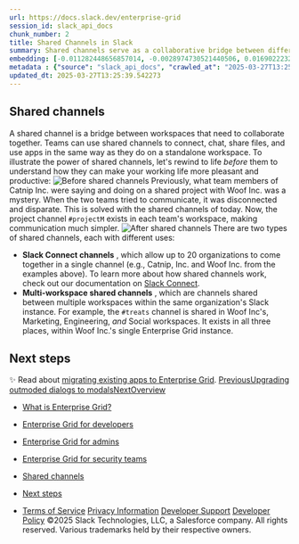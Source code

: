 ```yaml
---
url: https://docs.slack.dev/enterprise-grid
session_id: slack_api_docs
chunk_number: 2
title: Shared Channels in Slack
summary: Shared channels serve as a collaborative bridge between different workspaces, allowing teams to connect, chat, share files, and utilize apps seamlessly. They enhance communication and productivity by resolving previous disconnects in inter-team collaboration.
embedding: [-0.011282448656857014, -0.0028974730521440506, 0.016902223229408264, 0.025038743391633034, 0.02894255705177784, -0.003263902384787798, -0.03489122539758682, 0.031173307448625565, -0.025067342445254326, 0.003624969394877553, 0.019833659753203392, -0.012347775511443615, -0.029743338003754616, 0.01118950080126524, 0.021192127838730812, 0.03574920445680618, -0.011890185996890068, -0.02593962289392948, -0.020176852121949196, 0.04061109572649002, 0.02183561399579048, 0.04736054688692093, 0.01143974531441927, 0.089230015873909, -0.05731312558054924, -0.021192127838730812, -0.04106868803501129, 0.05785651504993439, -0.0024613328278064728, -0.006045190617442131, 0.038208749145269394, -0.016516132280230522, -0.0019054326694458723, 0.012891163118183613, 0.03243167698383331, 0.015000366605818272, -0.01813199743628502, 0.04104008898139, 0.017760204151272774, 0.025710828602313995, -0.03125910460948944, 0.0012744591804221272, 0.00662075262516737, 0.040696896612644196, -0.007578831631690264, -0.02104913257062435, -0.030572719871997833, 0.004772518761456013, 0.014371179975569248, 0.008987350389361382, -0.038494743406772614, -0.01548655517399311, 0.011747188866138458, 0.002606116933748126, -0.053938400000333786, -0.00396101176738739, -0.0102600222453475, -0.024109262973070145, -0.03918112814426422, -0.025739427655935287, 0.018003299832344055, 0.0005094261723570526, 0.03157369792461395, 0.011718589812517166, -0.021063432097434998, 0.00651350524276495, -0.05039208009839058, -0.00922329444438219, 0.02519604004919529, 0.0035641957074403763, 0.034633830189704895, 0.028599364683032036, -0.03540601208806038, -0.010667562484741211, 0.012161879800260067, -0.02469555102288723, -0.045272793620824814, 0.03503422066569328, -0.0002913560310844332, -0.008443961851298809, 0.002691915025934577, 0.015944145619869232, -0.02937154658138752, -0.01677352748811245, -0.05159325152635574, 0.002289736643433571, -0.03703617677092552, -0.038523342460393906, -0.028527865186333656, 0.02776998281478882, -0.01359899714589119, -0.015886947512626648, -0.0492481030523777, -0.006667226552963257, 0.023994866758584976, -0.018389390781521797, -0.0005527720786631107, 0.006109538953751326, -0.010302920825779438, 0.04129748046398163, 0.06572134047746658, -0.017831703647971153, -0.09472109377384186, -0.04793253540992737, 0.00620963703840971, -0.02751258760690689, 0.027140796184539795, -0.0011931296903640032, 0.02855646423995495, -0.0556829608976841, -0.14402639865875244, -0.0032263656612485647, 0.04879051446914673, -0.014178134500980377, -0.012655218131840229, -0.03743656724691391, -0.01670202799141407, -0.019690662622451782, 0.06057345122098923, -0.014385480433702469, -0.042841847985982895, 0.0050620874390006065, 0.006828098092228174, -0.009537887759506702, 0.028313370421528816, -0.04381422698497772, -0.018031898885965347, -0.014335431158542633, -0.04178367182612419, -0.03652138635516167, 0.039638716727495193, 0.004443626385182142, 0.04967709630727768, -0.03683597967028618, -0.059086285531520844, 0.01581544801592827, -0.052479833364486694, 0.02104913257062435, -0.020176852121949196, -0.009630835615098476, 0.00043703403207473457, -0.05605475232005119, 0.05056367442011833, -0.02402346581220627, -0.05116426199674606, -0.018861280754208565, 0.009773832745850086, 0.004754644352942705, -0.0628041997551918, -0.013205756433308125, -0.031001711264252663, 0.0008852396858856082, -0.030572719871997833, 0.0006265048286877573, -0.02498154528439045, -0.01766010746359825, 0.04953409731388092, 0.07698948681354523, 0.014228183776140213, -0.03955291956663132, 0.0033675751183182, 0.012934062629938126, -0.04690295830368996, 0.0030833689961582422, -0.02126362733542919, -0.0013924315571784973, 0.008694206364452839, -0.018117697909474373, -0.0906599834561348, -0.0050871120765805244, -0.05084966868162155, -0.04043950140476227, -0.01386354211717844, 0.03918112814426422, 0.014757271856069565, -0.014592825435101986, -0.036635786294937134, -0.04367122799158096, -0.03151649981737137, 0.0015970957465469837, -0.02844206802546978, 0.00915179681032896, -0.04624517261981964, -0.08196577429771423, -0.06835248321294785, 0.024738449603319168, -0.03589220345020294, -0.010696162469685078, -0.0178460031747818, -0.007149841170758009, -0.04252725467085838, 0.02722659520804882, 0.025539232417941093, 0.01567245088517666, 0.009659435600042343, -0.006356208585202694, 0.00010708004265325144, 0.011732889339327812, 0.0051550352945923805, -0.04984869062900543, 0.00734288664534688, 0.020148251205682755, 0.05002028867602348, -0.024380957707762718, -0.001506828935816884, -0.006223936565220356, -0.004894066136330366, 0.03257467597723007, -0.036063797771930695, -0.015801148489117622, 0.058256905525922775, -0.030343925580382347, 0.016530431807041168, 0.017259716987609863, -0.041268881410360336, -0.0628041997551918, -0.0331752635538578, 0.040096309036016464, -0.02245050109922886, 0.03025812655687332, -0.035949401557445526, 0.05559716373682022, -0.01527206040918827, -0.007628880441188812, 0.016673428937792778, 0.036635786294937134, 0.017974700778722763, -0.06234661489725113, 0.08230897039175034, 0.020777437835931778, 0.0192759707570076, 0.021363724023103714, -0.002999358344823122, -0.0674372985959053, -0.0013218268286436796, -0.03646418824791908, 0.020262649282813072, -0.01677352748811245, 0.025882424786686897, 0.026425812393426895, 0.0028313370421528816, 0.02505304291844368, 0.006899596657603979, 0.003415836486965418, 0.03543461114168167, 0.002066303975880146, -0.0030422573909163475, -0.06738010048866272, 0.014800170436501503, 0.055368367582559586, 0.038380347192287445, 0.06354779005050659, 0.011489794589579105, -0.0062668356113135815, 0.03243167698383331, -0.06926766037940979, -0.012962661683559418, -0.009194695390760899, 0.030057931318879128, -0.031316302716732025, -0.00938774086534977, -0.02997213415801525, -0.054796382784843445, -0.02655450999736786, -0.04896211251616478, 0.01634453609585762, 0.021106330677866936, 0.03935272619128227, 0.0006466137710958719, -0.003480185056105256, 0.00867275707423687, 0.0034319236874580383, 0.05187924578785896, -0.004901215899735689, -0.04129748046398163, -0.037951357662677765, -0.016530431807041168, -0.01011702511459589, 0.022393301129341125, -0.027569787576794624, -0.013034160248935223, -0.021964311599731445, 0.02240760251879692, -0.005501802545040846, -0.010460217483341694, 0.0199909545481205, 0.008894402533769608, 0.014070887118577957, 0.023651674389839172, -0.017145318910479546, -0.006506355479359627, 0.06394817680120468, -0.01359899714589119, 6.641531945206225e-05, -0.008122219704091549, 0.03328965976834297, 0.05585455894470215, 0.0043471031822264194, 0.011632791720330715, -0.003169167088344693, 0.02968613989651203, -0.009108897298574448, -0.011682840064167976, -0.015529454685747623, 0.031173307448625565, 0.033032264560461044, 0.006284710019826889, -0.027598386630415916, 0.04956269636750221, -0.06881006807088852, -0.003460522973909974, 0.0024059214629232883, -0.01777450554072857, -0.038666341453790665, -0.034347835928201675, -0.0116899898275733, 0.03775116056203842, 0.005097836721688509, 0.024438155815005302, -0.004536574240773916, -0.0023058236110955477, 0.005566151347011328, 0.004783243406563997, -0.061431434005498886, 0.02176411636173725, -0.04172647371888161, 0.022393301129341125, -0.03311806172132492, -0.014428379014134407, -0.03451943397521973, 0.037350770086050034, -0.07195600122213364, -0.00845826230943203, 0.0283705685287714, 0.0035427461843937635, -0.07264238595962524, -0.004089708905667067, 0.0033979618456214666, -0.0020949034951627254, 0.01930456981062889, -0.00523725850507617, -0.05022048205137253, -0.06589293479919434, -0.010653262957930565, 0.028070276603102684, 0.047589343041181564, -0.00042429837048985064, -0.017545709386467934, -0.014156685210764408, 0.04235565662384033, -0.02994353324174881, -0.015200561843812466, -0.046159371733665466, -0.02066303975880146, -0.0031101808417588472, -0.012333475984632969, 0.025024443864822388, -0.04146907851099968, 0.01705951988697052, 0.029914934188127518, -0.05548276752233505, -0.014535626396536827, -6.568916433025151e-05, -0.0023254856932908297, 0.010052676312625408, 0.011296749114990234, -0.015872646123170853, -0.009595086798071861, 0.014771571382880211, 0.009073148481547832, 0.03943852335214615, 0.01361329760402441, 0.011039354838430882, -0.027612686157226562, -0.05548276752233505, 0.011382547207176685, -0.0040754093788564205, 0.048447322100400925, -0.02576802670955658, 0.026969200000166893, 0.03683597967028618, 0.0020359172485768795, -0.025639329105615616, -0.013963639736175537, -0.023966267704963684, 0.021849913522601128, -0.016301637515425682, 0.01131104864180088, -0.028885357081890106, 0.015929846093058586, 0.0063204593025147915, 0.0005049575120210648, -0.012934062629938126, -0.011146602220833302, 0.009709483943879604, -0.004847592208534479, 0.02290808968245983, -0.012640918605029583, 0.06411977112293243, -0.017545709386467934, 0.06257540732622147, -0.033489856868982315, -0.04464360699057579, -0.008737105876207352, -0.008808604441583157, -0.0506780743598938, 0.006445581559091806, -0.008100769482553005, -0.004454351030290127, -0.012161879800260067, -0.003204916138201952, 0.008036421611905098, 0.01363474689424038, 0.003237090539187193, 0.03386164829134941, -0.03228868171572685, -0.022793693467974663, 0.02087753638625145, 0.005230108741670847, 0.05110706388950348, 0.023751771077513695, -0.0760171115398407, 0.024809949100017548, -0.007264238316565752, -0.024895746260881424, 0.033461254090070724, 0.033918846398591995, -0.0233799796551466, -0.023294182494282722, -0.07973502576351166, -0.043985821306705475, 0.008744255639612675, 0.05656954273581505, 0.0012592657003551722, 0.0012628406984731555, -0.018003299832344055, 0.006027315743267536, 0.0037536665331572294, 0.023008188232779503, 0.021692616865038872, -0.0171310193836689, -0.012626619078218937, -0.004954839590936899, -0.04043950140476227, -0.025138840079307556, 0.02722659520804882, -0.028399167582392693, -0.01022427249699831, -0.030343925580382347, 0.01296981144696474, -0.03171669319272041, -0.015243461355566978, 0.024895746260881424, 0.031487900763750076, -0.0610310435295105, -0.009123196825385094, 0.004772518761456013, 0.012154730036854744, 0.03080151416361332, 0.0071212416514754295, 0.009573637507855892, 0.022278904914855957, -0.010689012706279755, 0.05268002673983574, 0.024180762469768524, -0.00845826230943203, -0.007071192841976881, -0.019847959280014038, 0.01830359362065792, 0.005637649446725845, 0.03337545692920685, 0.007993522100150585, 0.015958445146679878, -0.0024434581864625216, -0.03715057298541069, -0.004990588873624802, -0.025081641972064972, -0.025324737653136253, 0.04770373925566673, -0.02162111923098564, 0.03083011507987976, 0.02858506515622139, -0.06509215384721756, 0.030744316056370735, 0.04287044703960419, 0.0026150543708354235, -0.008958750404417515, -0.017931800335645676, 0.020434245467185974, 0.02501014433801174, -0.03051552176475525, 0.0235515758395195, 0.01934747025370598, -0.017674406990408897, -0.03660718724131584, -0.02648301050066948, -0.019247371703386307, -0.03572060540318489, -0.0033532753586769104, -0.0018929203506559134, 0.009080298244953156, -0.04329943656921387, -0.02162111923098564, 0.036492787301540375, 0.0385519415140152, 0.0038787887897342443, -0.02744108997285366, -0.024137863889336586, -0.014213884249329567, 0.01482877042144537, -0.04192666709423065, 0.0109750060364604, 0.008994500152766705, 0.03609239682555199, -0.002373747294768691, 0.0019376069540157914, -0.0201625507324934, 0.03483402356505394, -0.005916493479162455, -0.0171310193836689, -0.0036035198718309402, 0.022421902045607567, -0.021792715415358543, -0.00279737520031631, 0.011897335760295391, 0.036492787301540375, -0.04335663467645645, -0.05513957515358925, -0.03243167698383331, -0.007800476625561714, 0.003868063911795616, -0.040410902351140976, 0.012762466445565224, -0.014013688080012798, -0.020562943071126938, 0.0022146631963551044, -0.008601258508861065, -0.006745874881744385, -0.018117697909474373, 0.02180701494216919, 0.009380591101944447, 0.020048154518008232, 0.0356920063495636, 0.04287044703960419, -0.019476165995001793, -0.02894255705177784, -0.0025185314007103443, 0.0029171351343393326, 0.015929846093058586, 0.022536298260092735, 0.016530431807041168, -0.030200928449630737, 0.041983865201473236, -0.024824248626828194, 0.015929846093058586, 0.014364030212163925, -0.02579662576317787, -0.018861280754208565, 0.026525910943746567, 0.017288316041231155, -0.033632852137088776, -0.01698802225291729, 0.0009160733898170292, 0.000397039606468752, 0.007471583783626556, 0.03683597967028618, -0.014149535447359085, -0.001204748172312975, -0.016373135149478912, -0.0059879920445382595, 0.017545709386467934, -0.01684502512216568, -0.004418601747602224, 0.024681251496076584, 0.0321170873939991, 0.0028778109699487686, -0.035205818712711334, -0.00950928870588541, -0.035777803510427475, -0.01118950080126524, -0.02073453925549984, -0.046445365995168686, 0.013448851183056831, 0.01894707791507244, -0.038094352930784225, -0.013756293803453445, -0.028570763766765594, -0.029628941789269447, 0.02126362733542919, 0.008944450877606869, 0.009180395863950253, 0.014928868040442467, 0.011825837194919586, 0.015572353266179562, 0.004872616846114397, -0.00595939252525568, 0.0059879920445382595, 0.0069353459402918816, 0.010360119864344597, -0.013184307143092155, 0.009945428930222988, -0.0185609869658947, -0.03483402356505394, -0.04584478214383125, -0.02290808968245983, -0.0028795984108000994, -0.0367501825094223, -0.02412356436252594, -0.005469628144055605, -0.004007485695183277, 0.008994500152766705, -0.011754338629543781, -0.009015949442982674, -0.05831410363316536, 0.00831526517868042, 0.008887252770364285, -0.016001343727111816, 0.036235395818948746, 0.04375702515244484, 0.010803409852087498, -0.05616915225982666, -0.008665607310831547, 0.010302920825779438, -0.0013495325110852718, 0.017974700778722763, 0.03314666450023651, 0.007578831631690264, -0.03800855576992035, 0.012404974550008774, -0.0360351987183094, 0.014599975198507309, -0.02166401781141758, 0.032603275030851364, -0.008258066140115261, -0.04718894883990288, -0.011840136721730232, 0.010531716048717499, 0.037350770086050034, 0.037665363401174545, -0.010824859142303467, 0.038666341453790665, 7.702836592216045e-05, 0.009602236561477184, -0.017331214621663094, 0.02402346581220627, -0.014321131631731987, 0.004883341491222382, -0.005752047058194876, 0.009194695390760899, 0.00867275707423687, 0.008622707799077034, -0.008208017796278, 0.04407161846756935, -0.011260999366641045, 0.028699461370706558, -0.046016376465559006, -0.015500855632126331, 0.00471174530684948, -0.007843375205993652, 0.024952944368124008, -0.034776825457811356, 0.029285749420523643, 0.002157464623451233, -0.002702639903873205, -0.020219750702381134, -0.0017803104128688574, -0.0005451753968372941, 0.01863248646259308, -0.0032603275030851364, -0.006145288236439228, -0.011482644826173782, 0.036635786294937134, 0.05702713131904602, 0.013820642605423927, 0.009923979640007019, -0.016258738934993744, -0.0037322170101106167, -0.03083011507987976, 0.05885748937726021, 0.04164067283272743, -0.004861891735345125, 0.03692178055644035, -0.04378562793135643, 0.022679295390844345, 0.025810925289988518, -0.03572060540318489, 0.011697139590978622, 0.0442432165145874, 0.03340405598282814, -0.008872952312231064, 0.026025421917438507, -0.03466242924332619, 0.012941212393343449, -0.021635418757796288, -0.026926301419734955, -0.014957467094063759, 0.02376607060432434, 0.017073819413781166, 0.0074858833104372025, -0.09843900799751282, 0.007686079014092684, 0.005312331952154636, -0.024795647710561752, 0.008401063270866871, 0.0006251642480492592, -0.03703617677092552, -0.029743338003754616, 0.0006130988476797938, 0.04072549566626549, -0.03943852335214615, -0.01920447312295437, -0.02655450999736786, -0.023937666788697243, 0.0017168555641546845, 0.038523342460393906, -0.0028581488877534866, -0.019218772649765015, -0.019576264545321465, -0.005787796340882778, 0.013313003815710545, 0.00890155229717493, -0.032603275030851364, -0.048447322100400925, -0.008486861363053322, -0.009266193956136703, -0.008372464217245579, -0.0024523953907191753, 0.016501832753419876, -0.025968221947550774, -0.0012422848958522081, -0.0015005728928372264, 0.01751711033284664, 0.025467732921242714, -0.01748851127922535, -0.024209361523389816, 0.035205818712711334, -0.017574308440089226, 0.036635786294937134, -0.02483854815363884, -0.020191151648759842, -0.020577242597937584, 0.01698802225291729, 0.006581428460776806, 0.03108750842511654, 0.029485944658517838, -0.028742359951138496, -0.008987350389361382, 0.009709483943879604, -0.03715057298541069, 0.02402346581220627, 0.014585675671696663, 0.0134703004732728, -0.03400464355945587, 0.010145624168217182, 0.0018732583848759532, 0.002395196817815304, -0.040382303297519684, -0.024995844811201096, 0.04555878788232803, 0.03065851889550686, 0.0034354985691607, 0.059257883578538895, -0.025496333837509155, 0.024209361523389816, 0.007929173298180103, -0.019547665491700172, 0.006742300000041723, -0.03600659966468811, -0.018046198412775993, 0.0049155158922076225, -0.015786848962306976, 0.009309092536568642, -0.02402346581220627, -0.01033151987940073, 0.010152773931622505, -0.037493765354156494, -0.06063065305352211, -0.01977645978331566, -0.0049619898200035095, -0.034748226404190063, -0.02202150970697403, -0.019676363095641136, -0.005516102537512779, -0.0073857856914401054, 0.008994500152766705, -0.048161327838897705, 0.004382852464914322, -0.029886335134506226, -0.05814250558614731, -0.013956489972770214, -0.06938205659389496, -0.011339647695422173, 0.021849913522601128, -0.00827951543033123, -0.02601112239062786, -0.008637008257210255, 0.015357858501374722, -0.1345314085483551, -0.0036088821943849325, 0.01181153766810894, -0.017960401251912117, 0.00023661504383198917, 0.016144340857863426, 0.030315326526761055, 0.013434551656246185, 0.041526276618242264, -0.0037608162965625525, 0.018317893147468567, -0.02297958917915821, 0.00279737520031631, 0.007943473756313324, 0.0008128475747071207, 0.0006694038747809827, 0.01906147599220276, 0.04392862319946289, 0.004418601747602224, 0.008200868032872677, -0.01973356120288372, -0.01694512367248535, 0.0010510266292840242, 0.02968613989651203, -0.010874908417463303, -0.039524320513010025, -0.002682977821677923, -0.0171310193836689, 0.03143070265650749, -0.014385480433702469, 0.00313163036480546, 0.07550232112407684, 0.0039896112866699696, -0.005977266933768988, -0.01554375421255827, 0.0008803241653367877, -0.014013688080012798, 0.013670495711266994, 0.03134490177035332, -0.03400464355945587, -0.016258738934993744, -0.011682840064167976, 0.013906440697610378, -0.005315906833857298, -0.0053516561165452, 0.003993186168372631, -0.022393301129341125, 0.0005170228541828692, -0.013198606669902802, 0.05342361330986023, 0.001723111723549664, 0.0039038131944835186, 0.016244439408183098, 0.010252871550619602, 0.00938774086534977, -0.005469628144055605, -0.03526301681995392, 0.004382852464914322, 0.02619701810181141, 0.02686910331249237, 0.0378369577229023, 0.02104913257062435, 0.013212906196713448, -0.0015220224158838391, -0.016187239438295364, 0.02369457297027111, 0.0033121637534350157, -0.02094903402030468, -0.0016042456263676286, 0.01934747025370598, 0.031001711264252663, 0.03268907219171524, -0.002598967170342803, -0.003764391178265214, 0.017316915094852448, 0.019862258806824684, 0.017173917964100838, -0.024881446734070778, 0.01102505438029766, -0.01920447312295437, 0.0049691395834088326, -0.003474822733551264, 0.02579662576317787, 0.03832314908504486, -0.0019501191563904285, -0.017045220360159874, -0.01705951988697052, -0.005441029090434313, 0.030572719871997833, -0.01848948933184147, 0.05399559810757637, -0.0007261557038873434, -0.012455022893846035, -0.002380897058174014, 0.01934747025370598, 0.019047176465392113, 0.008830053731799126, -0.013713395223021507, 0.0025006569921970367, -0.008937301114201546, 0.04121168330311775, 0.014263932593166828, 0.008250916376709938, 0.0007922917720861733, -0.01663053035736084, 0.013706245459616184, 0.02059154212474823, -0.016830725595355034, -0.018689684569835663, -0.012955511920154095, 0.010431618429720402, 0.006291860248893499, 0.018174896016716957, 0.025753727182745934, -0.02887105755507946, -0.004011060576885939, -0.012726716697216034, 0.00026588470791466534, -0.012891163118183613, -0.00759313115850091, 0.015901247039437294, -0.019504766911268234, -0.025653628632426262, 0.0040754093788564205, 0.006838822737336159, -0.0019894433207809925, 0.022750794887542725, -0.006502780597656965, -0.008029271848499775, 0.005033487919718027, 0.012240528129041195, 0.03723637014627457, -0.020362747833132744, 0.032746270298957825, -0.018618185073137283, 0.014757271856069565, 0.015429357066750526, 0.01227627694606781, -0.021292226389050484, 0.03243167698383331, -0.003592794993892312, -0.009745233692228794, -0.009101747535169125, 0.008250916376709938, 0.017431313171982765, -0.008243766613304615, -0.051364459097385406, 0.022293204441666603, -0.01705951988697052, 0.004611647222191095, 0.04244145750999451, 0.03128770366311073, -0.0226649958640337, 0.03437643498182297, -0.004772518761456013, 0.06869567185640335, -0.039381325244903564, -0.03757956251502037, -0.005398130044341087, -0.012662368826568127, -0.025567831471562386, 0.0510212667286396, 0.005952242761850357, -0.03629259392619133, -0.007650329731404781, 0.0062739853747189045, -0.0428132489323616, 0.01548655517399311, 0.003521296661347151, 0.006906746421009302, -0.011446895077824593, 7.412374543491751e-05, 0.006202487275004387, 0.019461866468191147, 0.017974700778722763, 0.030629917979240417, 0.011504094116389751, -0.018174896016716957, 0.02205010876059532, 0.028070276603102684, -0.006256110966205597, 0.0269406009465456, -0.0029242848977446556, 0.016087142750620842, 0.05050647631287575, -0.024352358654141426, -0.009023099206387997, -0.007986372336745262, 0.005548276472836733, -0.01880408264696598, 0.025596430525183678, 0.03489122539758682, -0.0052086589857935905, 0.029457345604896545, -0.02751258760690689, -0.01813199743628502, 0.005827120505273342, -0.008079320192337036, -0.0027187271043658257, 0.01866108551621437, 0.023608775809407234, 0.013355903327465057, 0.02319408394396305, -0.01111800316721201, 0.002447033068165183, 0.019690662622451782, -0.05499657616019249, 0.05122146010398865, 0.0283705685287714, 0.006545679643750191, 0.005644799675792456, 0.016401736065745354, -0.011861586011946201, 0.0016945123206824064, -0.019147275015711784, 0.01554375421255827, -0.016887923702597618, -0.02440955676138401, 0.01382779236882925, -0.03769396245479584, 0.0037214921321719885, -0.05002028867602348, -0.02758408710360527, -0.018117697909474373, -0.00512286089360714, 0.005455328617244959, -0.054052796214818954, -0.014900268986821175, -0.045015398412942886, -0.0025703678838908672, -0.0031655922066420317, 0.018189195543527603, 0.006660076789557934, -0.018975678831338882, -0.010989305563271046, -0.015829747542738914, -0.009301942773163319, 0.0005357912159524858, 0.006288285367190838, 0.03125910460948944, -0.0003974864666815847, 0.028642263263463974, -0.023851869627833366, -0.021149229258298874, -0.032889269292354584, -0.014213884249329567, 0.03254607692360878, -0.0016382073517888784, -0.007821925915777683, -0.01684502512216568, 0.008429662324488163, 0.03311806172132492, -0.004722469951957464, -0.00476536899805069, -0.011368246749043465, 0.006592153571546078, 0.025753727182745934, 0.010538865812122822, 0.017245415598154068, -0.0014916355721652508, 0.014149535447359085, 0.038523342460393906, -0.01011702511459589, 0.004768943879753351, -0.009394890628755093, 0.025467732921242714, 0.0009875717805698514, -0.011597041971981525, 0.023008188232779503, 0.007614580448716879, -0.01951906643807888, 0.031001711264252663, 0.01206178218126297, 0.03863774240016937, -0.009108897298574448, -0.02376607060432434, -0.015529454685747623, -0.004218406043946743, -0.006856697611510754, -0.015229160897433758, 0.0018446589820086956, 0.005880744196474552, -0.02390906773507595, 0.013105658814311028, -0.006888872012495995, -0.015386457554996014, 0.015572353266179562, -0.016230139881372452, 0.015429357066750526, -0.017259716987609863, 0.016416035592556, 0.009309092536568642, -0.02562502957880497, 0.0054267290979623795, 0.01024572178721428, -0.007857675664126873, -0.014564226381480694, -0.00427203020080924, 0.005104986485093832, -0.028856758028268814, 0.016115741804242134, 0.0017070245230570436, 0.014700072817504406, -0.031602296978235245, -0.006610027980059385, -0.0018893454689532518, -0.013548948802053928, -0.04618797451257706, 0.015429357066750526, 0.011067953892052174, -0.017045220360159874, -0.02536763623356819, 0.016744928434491158, 0.006059490144252777, -0.009144647046923637, 0.0003637481713667512, -0.001305739744566381, -0.023637374863028526, -0.014399779960513115, 0.015429357066750526, -0.004904790781438351, 0.004429326392710209, 0.023751771077513695, 0.034919824451208115, -0.0060952394269406796, 0.004311353899538517, 0.008250916376709938, 0.012018882669508457, -0.008837203495204449, -0.022636396810412407, -0.021077731624245644, -0.025081641972064972, -0.013999388553202152, 0.01813199743628502, -0.057684917002916336, 0.00471174530684948, -0.026497310027480125, -0.008615558035671711, 0.027669884264469147, -0.019390368834137917, 0.007829075679183006, 0.004722469951957464, -0.011232400313019753, 0.007585981395095587, 0.01715961843729019, -0.02305108681321144, 0.0005710935220122337, -0.005344506353139877, -0.015886947512626648, 0.012312025763094425, 0.09603666514158249, 0.00734288664534688, 0.001467504887841642, 0.014843069948256016, 0.03646418824791908, 0.02126362733542919, -0.018432289361953735, 0.03660718724131584, 0.008515460416674614, -0.03094451129436493, -0.03755096346139908, -0.0017785229720175266, 0.015200561843812466, -0.01091780699789524, 0.007914873771369457, -0.001710599404759705, -0.025896724313497543, 0.004239855799823999, 0.018789781257510185, -0.014364030212163925, 0.024795647710561752, 0.025081641972064972, -0.02080603688955307, 0.019847959280014038, 0.0028921107295900583, -0.0071140918880701065, 0.02997213415801525, -0.015515155158936977, 0.025467732921242714, 0.018460890278220177, -0.014800170436501503, -0.008515460416674614, 0.03294646739959717, 0.002961821621283889, -0.023365680128335953, -0.009301942773163319, -0.007621730677783489, -0.023580174893140793, 0.033918846398591995, -0.008508310653269291, -0.007371486164629459, -0.03600659966468811, 0.008858652785420418, -0.028842458501458168, -0.01033151987940073, -0.00523725850507617, 0.012733866460621357, -0.04444340988993645, -0.019361769780516624, -0.030744316056370735, -0.02712649665772915, 0.030315326526761055, 0.015171962790191174, -0.020248349756002426, -0.02183561399579048, -0.020705940201878548, 0.03983891382813454, 0.02137802541255951, 0.017245415598154068, -0.0034372860100120306, -0.03157369792461395, 0.01991945691406727, 0.004758219234645367, 0.024652652442455292, -0.024352358654141426, -0.00947353895753622, 0.010903507471084595, -0.00540527980774641, -0.01756000891327858, 0.011597041971981525, 0.016973722726106644, 0.020605841651558876, 0.024867147207260132, 0.022850891575217247, -0.030286725610494614, -0.002783075673505664, -0.024609751999378204, -0.004836867563426495, 0.00048484859871678054, 0.0212350282818079, 0.009001649916172028, -0.008100769482553005, -0.00678877392783761, -3.1448129448108375e-05, -0.030029332265257835, 0.02980053797364235, 0.003585645230486989, 0.010517416521906853, -0.011518393643200397, 0.0019715686794370413, -0.008629858493804932, 0.0018044410971924663, 0.028699461370706558, 0.016215838491916656, -0.01870398409664631, -0.0023987716995179653, -0.016430335119366646, -0.012261977419257164, -0.018889879807829857, -0.021292226389050484, 0.016373135149478912, 0.03858054056763649, -0.004064684733748436, 0.026668906211853027, -0.013513199053704739, -0.009015949442982674, -0.043413832783699036, 0.007686079014092684, -0.022064410150051117, -0.0051157111302018166, -0.0178460031747818, -0.01047451701015234, 0.01118950080126524, 0.025024443864822388, 0.02330848202109337, -0.007807626388967037, -0.005676973611116409, 0.008050721138715744, -0.005348081234842539, -0.03574920445680618, 0.03689317777752876, 0.010195673443377018, -0.010231422260403633, -0.009645135141909122, -0.025381935760378838, -0.006556404288858175, -0.0007225808221846819, -0.015572353266179562, 0.004550873767584562, 0.010653262957930565, 0.018246393650770187, 0.02982913702726364, 0.008579809218645096, -0.022064410150051117, -0.029342947527766228, 0.009788132272660732, 0.01663053035736084, -0.008772854693233967, 0.01744561269879341, 0.01422103401273489, -0.047875333577394485, 0.03500562161207199, 0.013606147840619087, 0.011468345299363136, 0.04249865561723709, 0.0062418109737336636, 0.0021020532585680485, -0.03803715482354164, 0.003953862003982067, -0.006942495703697205, -0.008729956112802029, -0.003122693160548806, 0.022779393941164017, 0.009680884890258312, 0.022865191102027893, -0.058800291270017624, 0.008737105876207352, -0.02295099012553692, 0.03469102829694748, -0.013584697619080544, 0.016001343727111816, -0.021849913522601128, -0.025038743391633034, -0.022035809233784676, 0.009952578693628311, 0.001764223212376237, 0.006163163110613823, 0.018689684569835663, -0.012219077907502651, 0.005430304445326328, -0.008737105876207352, 0.024252260103821754, -0.016730627045035362, 0.002954671857878566, 0.005365955643355846, -0.0016873624408617616, -0.020534344017505646, 0.024466756731271744, -0.04098288714885712, 0.01172573957592249, -0.0290855523198843, 0.003689317964017391, 0.00202161748893559, 0.0029367972165346146, 0.019504766911268234, 0.02180701494216919, -0.026754705235362053, -0.018746882677078247, 0.007986372336745262, 0.01147549506276846, -0.013627597130835056, 0.015214861370623112, -0.014421229250729084, -0.012533671222627163, 0.005362380761653185, -0.010374419391155243, 0.005576875992119312, 0.0165876317769289, 0.00518363481387496, 0.017102420330047607, -0.004164782352745533, -0.02262209728360176, -0.015886947512626648, -0.0003376065578777343, 0.01382779236882925, 0.018046198412775993, -0.011854436248540878, 0.01338450238108635, -0.020005255937576294, 0.019833659753203392, -0.028170373290777206, -0.00022041618649382144, -0.0002025415888056159, 0.04681715741753578, 0.00249350699596107, 0.013127108104526997, -0.03540601208806038, 0.025067342445254326, 0.00595939252525568, -0.0374651663005352, -0.03037252463400364, -0.01791750080883503, -0.0029975709039717913, -0.040239304304122925, 0.020548643544316292, 0.029099853709340096, 0.016544731333851814, -0.03978171572089195, -0.007636030204594135, -0.007046168204396963, 0.02834196947515011, -0.014321131631731987, -0.0023326356895267963, 0.011511243879795074, -0.020562943071126938, 0.01122525054961443, -0.01577254943549633, 0.007271388079971075, -0.024137863889336586, 0.0018446589820086956, -0.006534954532980919, 0.0027669884730130434, -0.020319847390055656, -0.0013566822744905949, 0.009552187286317348, 0.008386763744056225, 0.022421902045607567, 0.003222790779545903, -0.008658457547426224, 0.016258738934993744, 0.028041675686836243, 0.04756074398756027, 0.00875855516642332, -0.01970496214926243, -0.012948362156748772, -0.0028599363286048174, 0.014785870909690857, -0.013055609539151192, 0.025467732921242714, 0.008179417811334133, -0.03646418824791908, 0.004236280918121338, 0.003964586649090052, -0.01216902956366539, 0.025496333837509155, 0.013977939262986183, 0.023494377732276917, -0.024938644841313362, 0.0010045527014881372, 0.034748226404190063, -0.009416340850293636, 0.008150818757712841, 0.015229160897433758, 0.029314348474144936, -0.03632119297981262, -0.013298704288899899, -0.011661390773952007, 0.002781288232654333, 0.015086164698004723, -0.01880408264696598, 0.0018464464228600264, 0.015372158028185368, 0.0033711500000208616, -0.01361329760402441, -0.008129369467496872, 0.0180175993591547, -0.002513169078156352, -0.0029653965029865503, 0.021749816834926605, -1.1848906069644727e-05, 0.013148557394742966, 0.018546687439084053, -0.022078709676861763, -0.005784221459180117, 0.011647091247141361, 0.0073142871260643005, -0.011990283615887165, 0.015872646123170853, 0.001398687600158155, 0.002361234975978732, 0.028170373290777206, -0.009981177747249603, 0.02476704865694046, -0.012376374565064907, 0.021220728754997253, 0.039638716727495193, 0.011768638156354427, 0.012319176457822323, -0.013191456906497478, 0.010131324641406536, 0.04104008898139, 0.01834649220108986, -0.0025435560382902622, -0.017903201282024384, -0.004726044833660126, -0.0033711500000208616, -0.0051550352945923805, -0.02237900160253048, -0.003775116056203842, -0.00854406040161848, 0.008029271848499775, 0.0144569780677557, 0.03583500161767006, 0.009301942773163319, 0.034919824451208115, 0.013041310012340546, -0.016373135149478912, -0.022750794887542725, 0.021063432097434998, 0.008637008257210255, 0.020048154518008232, 0.013448851183056831, 0.030429722741246223, -0.013212906196713448, 0.014671473763883114, -0.007657479494810104, 0.05476778373122215, 0.017431313171982765, -0.000676106836181134, -0.01766010746359825, 0.009373441338539124, 0.0014317556051537395, 0.0353202149271965, 0.005058512557297945, 0.007124816533178091, 0.04029650241136551, 0.014900268986821175, 0.01468577329069376, 0.021435223519802094, -0.011954533867537975, 0.001966206356883049, 0.002375534735620022, -0.004078984260559082, 0.013956489972770214, -0.030000733211636543, 0.034776825457811356, 0.006206062156707048, -0.016930824145674706, 0.012197628617286682, -0.02190711349248886, -1.2637902727874462e-05, -0.02323698252439499, -0.019247371703386307, -0.006720850709825754, -0.006602878216654062, 0.005941517651081085, 0.006577853579074144, -0.015028965659439564, 0.01311280857771635, -0.001789247733540833, 0.012855414301156998, -0.02997213415801525, 0.0342620387673378, -0.011017904616892338, 0.02013395167887211, -0.02937154658138752, -0.03257467597723007, -0.01848948933184147, -0.0017669044900685549, -0.028570763766765594, 0.014228183776140213, 0.018789781257510185, 0.014013688080012798, 0.009251894429326057, 0.03294646739959717, -0.01409948617219925, -0.017259716987609863, -0.005569726228713989, -0.001092138234525919]
metadata : {"source": "slack_api_docs", "crawled_at": "2025-03-27T13:25:38.098299", "url_path": "/enterprise-grid", "chunk_size": 3096}
updated_dt: 2025-03-27T13:25:39.542273
---
```

## Shared channels[​](https://docs.slack.dev/enterprise-grid#shared-channels "Direct link to Shared channels")
A shared channel is a bridge between workspaces that need to collaborate together. Teams can use shared channels to connect, chat, share files, and use apps in the same way as they do on a standalone workspace.
To illustrate the power of shared channels, let's rewind to life _before_ them to understand how they can make your working life more pleasant and productive:
![Before shared channels](https://docs.slack.dev/assets/images/before_shared_channels-902717ec8dfb37bd664445b8544f9498.png)
Previously, what team members of Catnip Inc. were saying and doing on a shared project with Woof Inc. was a mystery. When the two teams tried to communicate, it was disconnected and disparate.
This is solved with the shared channels of today. Now, the project channel `#projectM` exists in each team's workspace, making communication much simpler.
![After shared channels](https://docs.slack.dev/assets/images/after_shared_channels-90ad1d9d3eac07a2dc3e47671e6f04c4.png)
There are two types of shared channels, each with different uses:
  * **Slack Connect channels** , which allow up to 20 organizations to come together in a single channel (e.g., Catnip, Inc. and Woof Inc. from the examples above). To learn more about how shared channels work, check out our documentation on [Slack Connect](https://docs.slack.dev/apis/slack-connect/).
  * **Multi-workspace shared channels** , which are channels shared between multiple workspaces within the same organization's Slack instance. For example, the `#treats` channel is shared in Woof Inc's, Marketing, Engineering, _and_ Social workspaces. It exists in all three places, within Woof Inc.'s single Enterprise Grid instance.


## Next steps[​](https://docs.slack.dev/enterprise-grid#next-steps "Direct link to Next steps")
✨ Read about [migrating existing apps to Enterprise Grid](https://docs.slack.dev/enterprise-grid/migrating-to-organization-wide-deployment).
[PreviousUpgrading outmoded dialogs to modals](https://docs.slack.dev/block-kit/upgrading-outmoded-dialogs-to-modals)[NextOverview](https://docs.slack.dev/enterprise-grid/)
  * [What is Enterprise Grid?](https://docs.slack.dev/enterprise-grid#what)
  * [Enterprise Grid for developers](https://docs.slack.dev/enterprise-grid#enterprise-grid-devs)
  * [Enterprise Grid for admins](https://docs.slack.dev/enterprise-grid#enterprise-grid-admins)
  * [Enterprise Grid for security teams](https://docs.slack.dev/enterprise-grid#enterprise-grid-security)
  * [Shared channels](https://docs.slack.dev/enterprise-grid#shared-channels)
  * [Next steps](https://docs.slack.dev/enterprise-grid#next-steps)


  * [Terms of Service](https://slack.com/terms-of-service/user) [Privacy Information](https://slack.com/trust/privacy/privacy-policy) [Developer Support](https://docs.slack.dev/developer-support) [Developer Policy](https://docs.slack.dev/developer-policy)
©2025 Slack Technologies, LLC, a Salesforce company. All rights reserved. Various trademarks held by their respective owners.